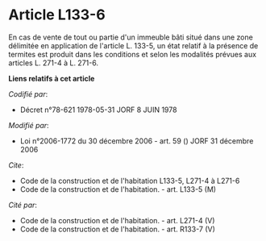 # Article L133-6

En cas de vente de tout ou partie d'un immeuble bâti situé dans une zone délimitée en application de l'article L. 133-5, un
état relatif à la présence de termites est produit dans les conditions et selon les modalités prévues aux articles L. 271-4 à
L. 271-6.

**Liens relatifs à cet article**

_Codifié par_:

  - Décret n°78-621 1978-05-31 JORF 8 JUIN 1978

_Modifié par_:

  - Loi n°2006-1772 du 30 décembre 2006 - art. 59 () JORF 31 décembre 2006

_Cite_:

  - Code de la construction et de l'habitation L133-5, L271-4 à L271-6
  - Code de la construction et de l'habitation. - art. L133-5 (M)

_Cité par_:

  - Code de la construction et de l'habitation. - art. L271-4 (V)
  - Code de la construction et de l'habitation. - art. R133-7 (V)
